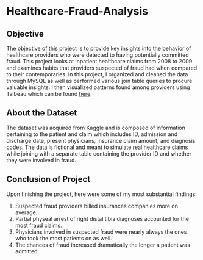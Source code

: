 # Healthcare-Fraud-Analysis

## Objective
The objective of this project is to provide key insights into the behavior of healthcare providers who were detected to having potentially committed fraud. This project looks at inpatient healthcare claims from 2008 to 2009 and examines habits that providers suspected of fraud had when compared to their contemporaries. In this project, I organized and cleaned the data through MySQL as well as performed various join table queries to procure valuable insights. I then visualized patterns found among providers using Talbeau which can be found [here](https://public.tableau.com/app/profile/chase.calero/viz/Insurance_fraud/Dashboard1?publish=yes).

## About the Dataset
The dataset was acquired from Kaggle and is composed of information pertaining to the patient and claim which includes ID, admission and discharge date, present physicians, insurance claim amount, and diagnosis codes. The data is fictional and meant to simulate real healthcare claims while joining with a separate table containing the provider ID and whether they were involved in fraud. 

## Conclusion of Project
Upon finishing the project, here were some of my most substantial findings:

1. Suspected fraud providers billed insurances companies more on average.
2. Partial physeal arrest of right distal tibia diagnoses accounted for the most fraud claims.
3. Physicians involved in suspected fraud were nearly always the ones who took the most patients on as well.
4. The chances of fraud increased dramatically the longer a patient was admitted.
